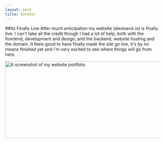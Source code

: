 ```yaml
---
layout: post
title: Eureka!
---
```


##Its Finally Live
After much anticipation my website (alexlueck.io) is finally live. I can't take all the credit though
I had a lot of help, both with the frontend, development and design, and the backend, website hosting and
the domain. It feels good to have finally made the site go live, it's by no means finished yet and
i'm very excited to see where things will go from here.

<img src="http://Callmezyos.github.io/images/website-sreenshot.jpg" alt="A screenshot of my website
portfolio" style="width:950px;height:250px;align:centre">

